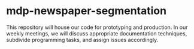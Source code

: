 # mdp-newspaper-segmentation
This repository will house our code for prototyping and production. In our weekly meetings, we will discuss appropriate documentation techniques, subdivide programming tasks, and assign issues accordingly. 
